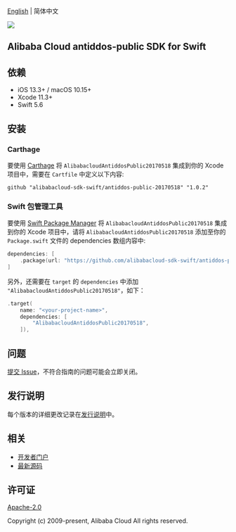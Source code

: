 [English](README.md) | 简体中文

![](https://aliyunsdk-pages.alicdn.com/icons/AlibabaCloud.svg)

## Alibaba Cloud antiddos-public SDK for Swift

## 依赖

- iOS 13.3+ / macOS 10.15+
- Xcode 11.3+
- Swift 5.6

## 安装

### Carthage

要使用 [Carthage](https://github.com/Carthage/Carthage) 将 `AlibabacloudAntiddosPublic20170518` 集成到你的 Xcode 项目中，需要在 `Cartfile` 中定义以下内容:

```ogdl
github "alibabacloud-sdk-swift/antiddos-public-20170518" "1.0.2"
```

### Swift 包管理工具

要使用 [Swift Package Manager](https://swift.org/package-manager/) 将 `AlibabacloudAntiddosPublic20170518` 集成到你的 Xcode 项目中，请将 `AlibabacloudAntiddosPublic20170518` 添加至你的 `Package.swift` 文件的 dependencies 数组内容中:

```swift
dependencies: [
    .package(url: "https://github.com/alibabacloud-sdk-swift/antiddos-public-20170518.git", from: "1.0.2")
]
```

另外，还需要在 `target` 的 `dependencies` 中添加 `"AlibabacloudAntiddosPublic20170518"`，如下：

```swift
.target(
    name: "<your-project-name>",
    dependencies: [
        "AlibabacloudAntiddosPublic20170518",
    ]),
```

## 问题

[提交 Issue](https://github.com/alibabacloud-sdk-swift/antiddos-public-20170518/issues/new)，不符合指南的问题可能会立即关闭。

## 发行说明

每个版本的详细更改记录在[发行说明](./ChangeLog.txt)中。

## 相关

* [开发者门户](https://next.api.aliyun.com/home)
* [最新源码](https://github.com/alibabacloud-sdk-swift/antiddos-public-20170518)

## 许可证

[Apache-2.0](http://www.apache.org/licenses/LICENSE-2.0)

Copyright (c) 2009-present, Alibaba Cloud All rights reserved.
